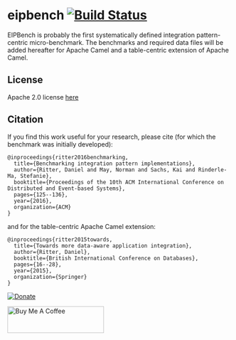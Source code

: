 # eipbench [![Build Status](https://travis-ci.org/dritter-hd/eip-bench.svg?branch=master)](https://travis-ci.org/dritter-hd/eip-bench)

EIPBench is probably the first systematically defined integration pattern-centric micro-benchmark. The benchmarks and required data files will be added hereafter for Apache Camel and a table-centric extension of Apache Camel.

## License

Apache 2.0 license [here](https://github.com/dritter-hd/dlog/blob/master/LICENSE)

## Citation

If you find this work useful for your research, please cite (for which the benchmark was initially developed):
```
@inproceedings{ritter2016benchmarking,
  title={Benchmarking integration pattern implementations},
  author={Ritter, Daniel and May, Norman and Sachs, Kai and Rinderle-Ma, Stefanie},
  booktitle={Proceedings of the 10th ACM International Conference on Distributed and Event-based Systems},
  pages={125--136},
  year={2016},
  organization={ACM}
}
```
and for the table-centric Apache Camel extension:
```
@inproceedings{ritter2015towards,
  title={Towards more data-aware application integration},
  author={Ritter, Daniel},
  booktitle={British International Conference on Databases},
  pages={16--28},
  year={2015},
  organization={Springer}
}
```

[![Donate](https://www.paypalobjects.com/en_US/i/btn/btn_donateCC_LG.gif)](https://www.paypal.com/cgi-bin/webscr?cmd=_s-xclick&hosted_button_id=4BHCBCD9WRYS6&source=url)

<a href="https://www.buymeacoffee.com/dritter" target="_blank"><img src="https://cdn.buymeacoffee.com/buttons/v2/default-yellow.png" alt="Buy Me A Coffee" style="height: 60px !important;width: 217px !important;" ></a>
